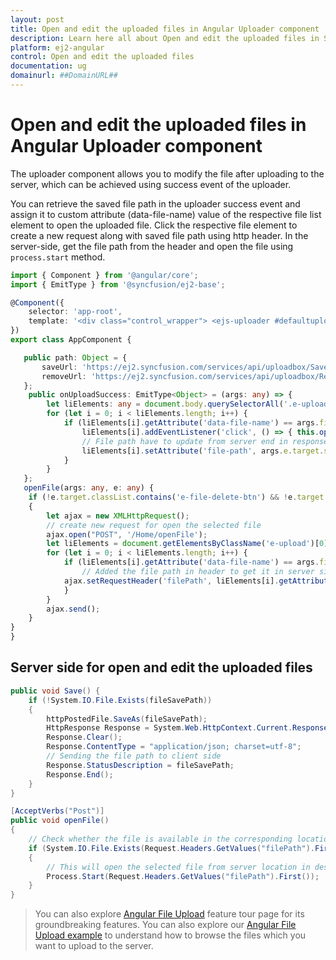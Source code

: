 ```yaml
---
layout: post
title: Open and edit the uploaded files in Angular Uploader component | Syncfusion
description: Learn here all about Open and edit the uploaded files in Syncfusion Angular Uploader component of Syncfusion Essential JS 2 and more.
platform: ej2-angular
control: Open and edit the uploaded files 
documentation: ug
domainurl: ##DomainURL##
---
```


# Open and edit the uploaded files in Angular Uploader component

The uploader component allows you to modify the file after uploading to the server, which can be achieved using success event of the uploader.

You can retrieve the saved file path in the uploader success event and assign it to custom attribute (data-file-name) value of the respective file list element to open the uploaded file. Click the respective file element to create a new request along with saved file path using http header. In the server-side, get the file path from the header and open the file using `process.start` method.

```typescript
import { Component } from '@angular/core';
import { EmitType } from '@syncfusion/ej2-base';

@Component({
    selector: 'app-root',
    template: '<div class="control_wrapper"> <ejs-uploader #defaultupload id='fileupload' [asyncSettings]='path' (success)='onUploadSuccess($event)'></ejs-uploader></div>'
})
export class AppComponent {

   public path: Object = {
       saveUrl: 'https://ej2.syncfusion.com/services/api/uploadbox/Save',
       removeUrl: 'https://ej2.syncfusion.com/services/api/uploadbox/Remove'
   };
    public onUploadSuccess: EmitType<Object> = (args: any) => {
        let liElements: any = document.body.querySelectorAll('.e-upload-file-list');
        for (let i = 0; i < liElements.length; i++) {
            if (liElements[i].getAttribute('data-file-name') == args.file.name) {
                liElements[i].addEventListener('click', () => { this.openFile(args, event); });
                // File path have to update from server end in response status description.
                liElements[i].setAttribute('file-path', args.e.target.statusText);
            }
        }
   };
   openFile(args: any, e: any) {
    if (!e.target.classList.contains('e-file-delete-btn') && !e.target.classList.contains('e-file-remove-btn'))
    {
        let ajax = new XMLHttpRequest();
        // create new request for open the selected file
        ajax.open("POST", '/Home/openFile');
        let liElements = document.getElementsByClassName('e-upload')[0].querySelectorAll('.e-upload-file-list');
        for (let i = 0; i < liElements.length; i++) {
            if (liElements[i].getAttribute('data-file-name') == args.file.name) {
                // Added the file path in header to get it in server side.
            ajax.setRequestHeader('filePath', liElements[i].getAttribute('file-path').toString());
            }
        }
        ajax.send();
    }
}
}
```

## Server side for open and edit the uploaded files

```csharp
public void Save() {
    if (!System.IO.File.Exists(fileSavePath))
    {
        httpPostedFile.SaveAs(fileSavePath);
        HttpResponse Response = System.Web.HttpContext.Current.Response;
        Response.Clear();
        Response.ContentType = "application/json; charset=utf-8";
        // Sending the file path to client side
        Response.StatusDescription = fileSavePath;
        Response.End();
    }
}

[AcceptVerbs("Post")]
public void openFile()
{
    // Check whether the file is available in the corresponding location
    if (System.IO.File.Exists(Request.Headers.GetValues("filePath").First()))
    {
        // This will open the selected file from server location in desktop
        Process.Start(Request.Headers.GetValues("filePath").First());
    }
}
```

> You can also explore [Angular File Upload](https://www.syncfusion.com/angular-ui-components/angular-file-upload) feature tour page for its groundbreaking features. You can also explore our [Angular File Upload example](https://ej2.syncfusion.com/angular/demos/#/material/uploader/default) to understand how to browse the files which you want to upload to the server.
